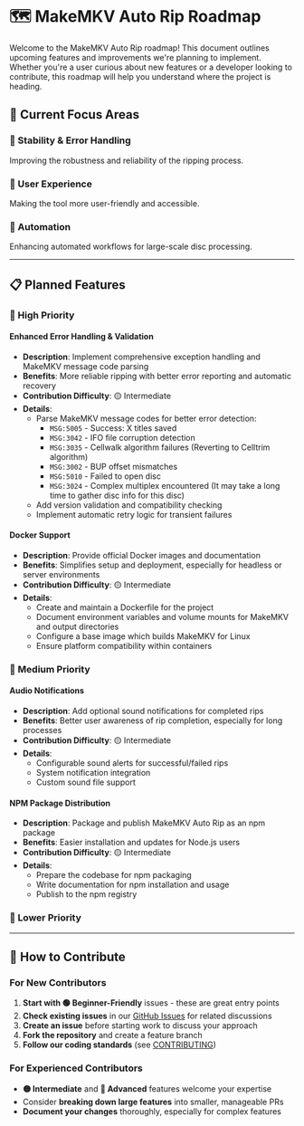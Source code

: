 # 🗺️ MakeMKV Auto Rip Roadmap

Welcome to the MakeMKV Auto Rip roadmap! This document outlines upcoming features and improvements we're planning to implement. Whether you're a user curious about new features or a developer looking to contribute, this roadmap will help you understand where the project is heading.

## 🎯 Current Focus Areas

### 🔧 Stability & Error Handling

Improving the robustness and reliability of the ripping process.

### 🎵 User Experience

Making the tool more user-friendly and accessible.

### 🔄 Automation

Enhancing automated workflows for large-scale disc processing.

---

## 📋 Planned Features

### 🚀 High Priority

#### Enhanced Error Handling & Validation

- **Description**: Implement comprehensive exception handling and MakeMKV message code parsing
- **Benefits**: More reliable ripping with better error reporting and automatic recovery
- **Contribution Difficulty**: 🟡 Intermediate
- **Details**:
  - Parse MakeMKV message codes for better error detection:
    - `MSG:5005` - Success: X titles saved
    - `MSG:3042` - IFO file corruption detection
    - `MSG:3035` - Cellwalk algorithm failures (Reverting to Celltrim algorithm)
    - `MSG:3002` - BUP offset mismatches
    - `MSG:5010` - Failed to open disc
    - `MSG:3024` - Complex multiplex encountered (It may take a long time to gather disc info for this disc)
  - Add version validation and compatibility checking
  - Implement automatic retry logic for transient failures

#### Docker Support

- **Description**: Provide official Docker images and documentation
- **Benefits**: Simplifies setup and deployment, especially for headless or server environments
- **Contribution Difficulty**: 🟡 Intermediate
- **Details**:
  - Create and maintain a Dockerfile for the project
  - Document environment variables and volume mounts for MakeMKV and output directories
  - Configure a base image which builds MakeMKV for Linux
  - Ensure platform compatibility within containers

### 🎵 Medium Priority

#### Audio Notifications

- **Description**: Add optional sound notifications for completed rips
- **Benefits**: Better user awareness of rip completion, especially for long processes
- **Contribution Difficulty**: 🟡 Intermediate
- **Details**:
  - Configurable sound alerts for successful/failed rips
  - System notification integration
  - Custom sound file support

#### NPM Package Distribution

- **Description**: Package and publish MakeMKV Auto Rip as an npm package
- **Benefits**: Easier installation and updates for Node.js users
- **Contribution Difficulty**: 🟡 Intermediate
- **Details**:
  - Prepare the codebase for npm packaging
  - Write documentation for npm installation and usage
  - Publish to the npm registry

### 🔄 Lower Priority

---

## 🤝 How to Contribute

### For New Contributors

1. **Start with 🟢 Beginner-Friendly** issues - these are great entry points
2. **Check existing issues** in our [GitHub Issues](../../issues) for related discussions
3. **Create an issue** before starting work to discuss your approach
4. **Fork the repository** and create a feature branch
5. **Follow our coding standards** (see [CONTRIBUTING](CONTRIBUTING.md))

### For Experienced Contributors

- **🟡 Intermediate** and **🔴 Advanced** features welcome your expertise
- Consider **breaking down large features** into smaller, manageable PRs
- **Document your changes** thoroughly, especially for complex features
